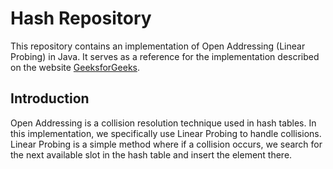 # Hash Repository

This repository contains an implementation of Open Addressing (Linear Probing) in Java. It serves as a reference for the implementation described on the website [GeeksforGeeks](https://www.geeksforgeeks.org/c-program-hashing-chaining/).

## Introduction

Open Addressing is a collision resolution technique used in hash tables. In this implementation, we specifically use Linear Probing to handle collisions. Linear Probing is a simple method where if a collision occurs, we search for the next available slot in the hash table and insert the element there.
